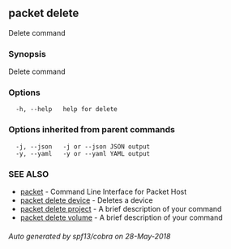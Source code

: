## packet delete

Delete command

### Synopsis

Delete command

### Options

```
  -h, --help   help for delete
```

### Options inherited from parent commands

```
  -j, --json   -j or --json JSON output
  -y, --yaml   -y or --yaml YAML output
```

### SEE ALSO

* [packet](packet.md)	 - Command Line Interface for Packet Host
* [packet delete device](packet_delete_device.md)	 - Deletes a device
* [packet delete project](packet_delete_project.md)	 - A brief description of your command
* [packet delete volume](packet_delete_volume.md)	 - A brief description of your command

###### Auto generated by spf13/cobra on 28-May-2018
